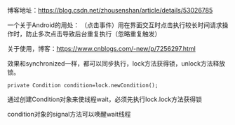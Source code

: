 博客地址：https://blog.csdn.net/zhousenshan/article/details/53026785


一个关于Android的用处：
（点击事件）用在界面交互时点击执行较长时间请求操作时，防止多次点击导致后台重复执行（忽略重复触发）




关于使用，博客：https://www.cnblogs.com/-new/p/7256297.html


效果和synchronized一样，都可以同步执行，lock方法获得锁，unlock方法释放锁。




```
private Condition condition=lock.newCondition();
```
通过创建Condition对象来使线程wait，必须先执行lock.lock方法获得锁

condition对象的signal方法可以唤醒wait线程

